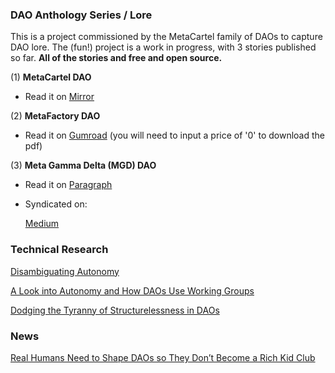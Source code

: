 ### DAO Anthology Series / Lore

This is a project commissioned by the MetaCartel family of DAOs to capture DAO lore. The (fun!) project is a work in progress, with 3 stories published so far. **All of the stories and free and open source.** 

(1) **MetaCartel DAO** 
- Read it on [Mirror](https://mirror.xyz/rikasukenik.eth/ypr4aOWQIJqyvY3vxNgWk9YMfysXOzd62bPPLexY2Mg)

(2) **MetaFactory DAO**

- Read it on [Gumroad](https://rikagoldberg628.gumroad.com/l/metafactory?layout=profile) (you will need to input a price of '0' to download the pdf)

(3) **Meta Gamma Delta (MGD) DAO**

- Read it on [Paragraph](https://paragraph.xyz/@rikagoldberg/yoda-story-3-meta-gamma-delta-dao)
- Syndicated on:
	 
	 [Medium](https://medium.com/meta-gamma-delta/meta-gamma-delta-dao-22964010f09e)

### Technical Research

[Disambiguating Autonomy](https://medium.com/block-science/disambiguating-autonomy-ca84ac87a0bf) 

[A Look into Autonomy and How DAOs Use Working Groups](https://tally.mirror.xyz/tGkYuQZUtM2_5YLzXBNn8UwNVonWMZSQUEnDP3Wa6BM)

[Dodging the Tyranny of Structurelessness in DAOs](https://tally.mirror.xyz/H_G5KF8CByhQO4jO88RrP2jBHbnyS6M2iAYDaxi2ubI)

### News 

[Real Humans Need to Shape DAOs so They Don’t Become a Rich Kid Club](https://beincrypto.com/real-humans-need-to-shape-daos-so-they-dont-become-a-rich-kid-club/)

#





